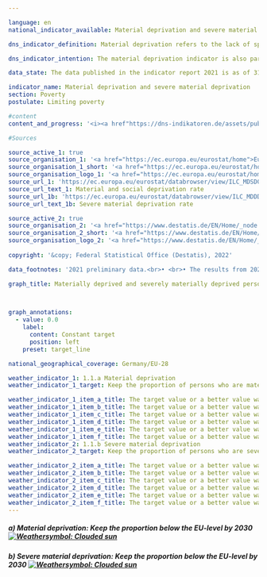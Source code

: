 ```yaml
---

language: en    
national_indicator_available: Material deprivation and severe material deprivation    

dns_indicator_definition: Material deprivation refers to the lack of specific consumer goods and the involuntary foregoing of discretionary consumption for financial reasons. The two indicators indicate the proportion of people out of the total population who are deemed to suffer material deprivation (1.1.a) or severe material deprivation (1.1.b). Material deprivation describes the situation of all people whose household meets at least three (four in the case of severe material deprivation) out of nine defined criteria reflecting the financial restrictions on the household.    

dns_indicator_intention: The material deprivation indicator is also part of the extensive poverty and wealth reporting conducted by the German Government. By identifying individual deficiencies, it is intended to map the types of personal circumstances in which a risk of poverty exists. The aim of the fight against material deprivation is to ensure that the percentages of persons in Germany who are materially deprived and who are severely materially deprived should both be below the average for the European Union.    

data_state: The data published in the indicator report 2021 is as of 31.12.2020. The data shown on the DNS-Online-Platform is updated regularly, so that more current data may be available online than published in the indicator report 2021.    

indicator_name: Material deprivation and severe material deprivation    
section: Poverty    
postulate: Limiting poverty    

#content     
content_and_progress: '<i><a href"https://dns-indikatoren.de/assets/publications/reports/en/2021.pdf">Text from the Indicator Report 2021 </a></i><br>The data are drawn from the EU-wide harmonised annual Statistics on Income and Living Conditions (EU-SILC), the results of a survey conducted in Germany by the Federal Statistical Office in cooperation with the statistical offices of the various Länder under the title “Living in Europe”. This involves some 14,000 private households in Germany, which voluntarily provide information about their income and living conditions annually.<br>Both indicators show the percentage of the population who, in their own estimation, involuntarily forego consumption or experience shortages in several areas for financial reasons. Purchases of selected lifestyle items considered in Europe to be appropriate, desirable or even essential were used as evaluation criteria. These nine criteria used to define material deprivation are standardised for all countries in which the EU-SILC survey is conducted, which makes EU-wide comparisons possible.<br>Specifically, the nine attributes are as follows: the lack of a car, a washing machine, a colour TV or a telephone in the household (in each case because the household is unable to afford one), a financial problem paying rent, mortgage or utility bills on time, being unable to provide for adequate heating in the home, being unable to eat meat, fish or an equivalent vegetarian meal every second day, not being able to spend a one-week holiday away from home each year or being unable to meet unexpected expenditure of a specific amount (EUR 1,050 in 2018) from the household budget.<br>Material deprivation is associated with the problem of social exclusion, because participation in social life is jeopardised by a lack of funds. This measure of severe material deprivation is also part of the “poverty or social exclusion” indicator, which is used to measure progress towards one of the five headline targets of the Europe 2020 strategy (combating poverty and social exclusion).<br>In 2018, 7.8% of the population in Germany were classed as materially deprived, while 3.1% were subject to severe material deprivation. The corresponding values in 2010 were 11.1% and 4.5% respectively, and they were even slightly higher in some cases in the years immediately following. The level has thus shown a slight fall over time, similar to that in the EU as a whole. The average values for people in the EU, however, are considerably higher on both counts than the corresponding values for Germany. In 2018, for instance, the materially deprived proportion of the EU population, as estimated by the Statistical Office of the European Union (Eurostat), was 13.1%, which is more than half the German figure. A total of 5.9% were classed as severely materially deprived. This quota is 90% higher than the corresponding value in Germany.'    

#Sources    

source_active_1: true
source_organisation_1: '<a href="https://ec.europa.eu/eurostat/home">Eurostat</a>'
source_organisation_1_short: '<a href="https://ec.europa.eu/eurostat/home">Eurostat</a>'
source_organisation_logo_1: '<a href="https://ec.europa.eu/eurostat/home"><img src="ttps://g205sdgs.github.io/sdg-indicators/public/logosEn/eurostat.png" alt="Eurostat" title=" Click here to visit the homepage of the organizationEurostat" style="height:60px; width:148px; border: transparent"/></a>'
source_url_1: 'https://ec.europa.eu/eurostat/databrowser/view/ILC_MDSD07/default/table?lang=en'
source_url_text_1: Material and social deprivation rate
source_url_1b: 'https://ec.europa.eu/eurostat/databrowser/view/ILC_MDDD11/default/table?lang=en&category=livcon.ilc.ilc_md.ilc_mddd'
source_url_text_1b: Severe material deprivation rate

source_active_2: true
source_organisation_2: '<a href="https://www.destatis.de/EN/Home/_node.html">Federal Statistical Office</a>'
source_organisation_2_short: '<a href="https://www.destatis.de/EN/Home/_node.html">Federal Statistical Office</a>'
source_organisation_logo_2: '<a href="https://www.destatis.de/EN/Home/_node.html"><img src="ttps://g205sdgs.github.io/sdg-indicators/public/logosEn/destatis.png" alt="Federal Statistical Office" title=" Click here to visit the homepage of the organizationFederal Statistical Office" style="height:60px; width:148px; border: transparent"/></a>'
    
copyright: '&copy; Federal Statistical Office (Destatis), 2022'    

data_footnotes: '2021 preliminary data.<br>• <br>• The results from 2020 onwards are only comparable with previous years to a limited extent. <br>• <br>• EU: Data estimated.<br>• Data for the EU with the respective member states in the reporting year (until 2019 EU-28 from 2020 EU-27).'    

graph_title: Materially deprived and severely materially deprived persons    

    

graph_annotations:
  - value: 0.0
    label:
      content: Constant target
      position: left
    preset: target_line    

national_geographical_coverage: Germany/EU-28    

weather_indicator_1: 1.1.a Material deprivation
weather_indicator_1_target: Keep the proportion of persons who are materially deprived considerably below the EU-level by 2030

weather_indicator_1_item_a_title: The target value or a better value was achieved last year, but the average change points in the direction of deterioration.
weather_indicator_1_item_b_title: The target value or a better value was achieved last year, but the average change points in the direction of deterioration.
weather_indicator_1_item_c_title: The target value or a better value was achieved last year, but the average change points in the direction of deterioration.
weather_indicator_1_item_d_title: The target value or a better value was achieved last year, but the average change points in the direction of deterioration.
weather_indicator_1_item_e_title: The target value or a better value was achieved in the last year and the average change does not point in the direction of deterioration.
weather_indicator_1_item_f_title: The target value or a better value was achieved last year, but the average change points in the direction of deterioration.
weather_indicator_2: 1.1.b Severe material deprivation
weather_indicator_2_target: Keep the proportion of persons who are severely materially deprived considerably below the EU level by 2030

weather_indicator_2_item_a_title: The target value or a better value was achieved last year, but the average change points in the direction of deterioration.
weather_indicator_2_item_b_title: The target value or a better value was achieved last year, but the average change points in the direction of deterioration.
weather_indicator_2_item_c_title: The target value or a better value was achieved last year, but the average change points in the direction of deterioration.
weather_indicator_2_item_d_title: The target value or a better value was achieved last year, but the average change points in the direction of deterioration.
weather_indicator_2_item_e_title: The target value or a better value was achieved in the last year and the average change does not point in the direction of deterioration.
weather_indicator_2_item_f_title: The target value or a better value was achieved last year, but the average change points in the direction of deterioration.    
---
```



<div>
  <div class="my-header">
    <h5>a) Material deprivation: Keep the proportion below the EU-level by 2030
      <a href="https://dnsUpgradeEnvironment.github.io/dns-indicators/en/status"><img src="https://g205sdgs.github.io/sdg-indicators/public/Wettersymbole/Leicht bewölkt.png" title="The target value or a better value was achieved last year, but the average change points in the direction of deterioration." alt="Weathersymbol: Clouded sun"/>
      </a>
    </h5>
  </div>
  <div class="my-header-note">
  </div>
</div>
<div>
  <div class="my-header">
    <h5>b) Severe material deprivation: Keep the proportion below the EU-level by 2030
      <a href="https://dnsUpgradeEnvironment.github.io/dns-indicators/en/status"><img src="https://g205sdgs.github.io/sdg-indicators/public/Wettersymbole/Leicht bewölkt.png" title="The target value or a better value was achieved last year, but the average change points in the direction of deterioration." alt="Weathersymbol: Clouded sun"/>
      </a>
    </h5>
  </div>
  <div class="my-header-note">
  </div>
</div>